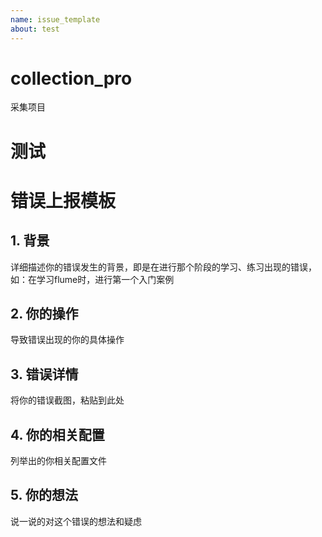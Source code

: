 ```yaml
---
name: issue_template
about: test
---
```


# collection_pro
采集项目
# 测试

# 错误上报模板

## 1. 背景
详细描述你的错误发生的背景，即是在进行那个阶段的学习、练习出现的错误，如：在学习flume时，进行第一个入门案例
## 2. 你的操作
导致错误出现的你的具体操作
## 3. 错误详情
将你的错误截图，粘贴到此处
## 4. 你的相关配置
列举出的你相关配置文件
## 5. 你的想法
说一说的对这个错误的想法和疑虑
